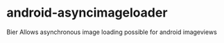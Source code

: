 android-asyncimageloader
========================
Bier
Allows asynchronous image loading possible for android imageviews
